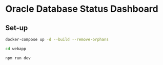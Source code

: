 # Oracle Database Status Dashboard

## Set-up

```bash
docker-compose up -d --build --remove-orphans  

cd webapp

npm run dev
```
